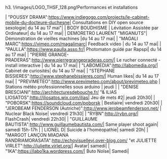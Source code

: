 h3. !/images/LOGO_THSF_128.png!Performances et installations

| "POUSSY DRAMA":https://www.indiegogo.com/projects/le-cabinet-mobile-du-docteure-duchesne| Consultations en DIY open source sexologie| du 14 au 17 mai"|
| BODY BOUDHISME | Lévitation Assistée par Ordinateur| du 14 au 17 mai|
| DEMORETRO LAURENT "MIGANUTS"| Démonstration de vieilles machines |du 14 au 17 mai|
| "MAGALI MARC":https://vimeo.com/magalimarc| Feedback video | du 14 au 17 mai|
| "PAULLA":https://www.paulla.asso.fr/| Photomaton guidé par Rapspi| du 14 au 17 mai|
| "PIERRE  GRANGE-PRADERAS":http://www.pierregrangepraderas.com/| Le rucher connecté - install interactive | du 14 au 17 mai|
| "LABOMEDIA":http://labomedia.org/| Cabinet de curiosités| du 14 au 17 mai|
| "STEPHANE BISSIERES":http://www.stephanebissieres.com/| Human likes| du 14 au 17 mai|
| "PREVIMETEO":http://www.previmeteo.com/about/previmeteo.php | Stations météo professionnelles sous arduino | jeudi |
| "DENISE BRESCIANI":http://architecturesdebouche.fr/ "& ILIAS LIOSATOS":http://iliosatos.wix.com/ilias| Jeu de mets #2| jeudi 20h30|
| "POBORSK":https://soundcloud.com/poborsk | Bestiaire| vendredi 20h30|
| "JEROBEAM FENDERSON (Autriche)":http://www.jerobeamfenderson.net/ | Nuclear Black Noise| vendredi 21h30|
| "RYBN":http://rybn.org/| FlashCrash| vendredi 22h30|
| "GUILLAUME BAUTISTA":http://www.guillaumebautista.com/| Same player shoot again| samedi 15h-17h |
| LIONEL D| Suicide à l'homéopathie| samedi 20h|
| "MARGOT LANÇON MIADANA RANDRIAMORASATA":http://echovisuellevj.over-blog.com/  "et JULIETTE VIRLET":http://juliette.virlet.org/| Avatar| samedi|
| "1KA":https://labo1ka.wordpress.com/| Buto Noïse| Samedi|
